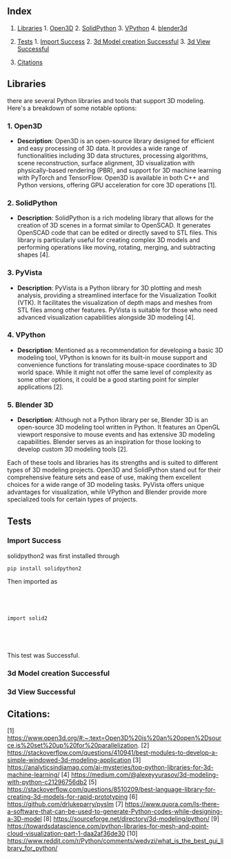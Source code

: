 <a id="index"></a>




## Index

  1. [Libraries](#lib)
    1. [Open3D](#open3d)
    2. [SolidPython](#solid_python)
    3. [VPython](#vpython)
    4. [blender3d](#blender3d)
  2. [Tests](#tests)
    1. [Import Success](#import)
    2. [3d Model creation Successful](#create)
    3. [3d View Successful](#view)

  3. [Citations](#citations)



<a id="lib"></a>




## Libraries





there are several Python libraries and tools that support 3D modeling. Here's a breakdown of some notable options:





<a id="open3d"></a>





### 1. **Open3D**





- **Description**: Open3D is an open-source library designed for efficient and easy processing of 3D data. It provides a wide range of functionalities including 3D data structures, processing algorithms, scene reconstruction, surface alignment, 3D visualization with physically-based rendering (PBR), and support for 3D machine learning with PyTorch and TensorFlow. Open3D is available in both C++ and Python versions, offering GPU acceleration for core 3D operations [1].





<a id="solid_python"></a>





### 2. **SolidPython**





- **Description**: SolidPython is a rich modeling library that allows for the creation of 3D scenes in a format similar to OpenSCAD. It generates OpenSCAD code that can be edited or directly saved to STL files. This library is particularly useful for creating complex 3D models and performing operations like moving, rotating, merging, and subtracting shapes [4].





<a id="pyvista"></a>




### 3. **PyVista**





- **Description**: PyVista is a Python library for 3D plotting and mesh analysis, providing a streamlined interface for the Visualization Toolkit (VTK). It facilitates the visualization of depth maps and meshes from STL files among other features. PyVista is suitable for those who need advanced visualization capabilities alongside 3D modeling [4].






<a id="vpython"></a>





### 4. **VPython**





- **Description**: Mentioned as a recommendation for developing a basic 3D modeling tool, VPython is known for its built-in mouse support and convenience functions for translating mouse-space coordinates to 3D world space. While it might not offer the same level of complexity as some other options, it could be a good starting point for simpler applications [2].






<a id="blender3d"></a>





### 5. **Blender 3D**





- **Description**: Although not a Python library per se, Blender 3D is an open-source 3D modeling tool written in Python. It features an OpenGL viewport responsive to mouse events and has extensive 3D modeling capabilities. Blender serves as an inspiration for those looking to develop custom 3D modeling tools [2].

Each of these tools and libraries has its strengths and is suited to different types of 3D modeling projects. Open3D and SolidPython stand out for their comprehensive feature sets and ease of use, making them excellent choices for a wide range of 3D modeling tasks. PyVista offers unique advantages for visualization, while VPython and Blender provide more specialized tools for certain types of projects.





<a id="tests"></a>




## Tests




<a id="import"></a>





### Import Success





solidpython2 was first installed through





``` pip install solidpython2 ```





Then imported as




```




import solid2





```




This test was Successful.





<a id="create"></a>





### 3d Model creation Successful




<a id="view"></a>





### 3d View Successful





<a id="citations"></a>






## Citations:





[1] https://www.open3d.org/#:~:text=Open3D%20is%20an%20open%2Dsource,is%20set%20up%20for%20parallelization.
[2] https://stackoverflow.com/questions/410941/best-modules-to-develop-a-simple-windowed-3d-modeling-application
[3] https://analyticsindiamag.com/ai-mysteries/top-python-libraries-for-3d-machine-learning/
[4] https://medium.com/@alexeyyurasov/3d-modeling-with-python-c21296756db2
[5] https://stackoverflow.com/questions/8510209/best-language-library-for-creating-3d-models-for-rapid-prototyping
[6] https://github.com/drlukeparry/pyslm
[7] https://www.quora.com/Is-there-a-software-that-can-be-used-to-generate-Python-codes-while-designing-a-3D-model
[8] https://sourceforge.net/directory/3d-modeling/python/
[9] https://towardsdatascience.com/python-libraries-for-mesh-and-point-cloud-visualization-part-1-daa2af36de30
[10] https://www.reddit.com/r/Python/comments/wedvzi/what_is_the_best_gui_library_for_python/
